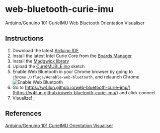 # web-bluetooth-curie-imu
Arduino/Genuino 101 CurieIMU Web Bluetooth Orientation Visualiser

## Instructions
1. Download the latest [Arduino IDE](https://www.arduino.cc/en/Main/Software)
2. Install the latest Intel Curie Core from the [Boards Manager](https://www.arduino.cc/en/Guide/Arduino101)
3. Install the [Madgwick library](https://github.com/arduino-libraries/MadgwickAHRS)
4. Upload the [CureIMUBLE.ino](CureIMUBLE.ino) sketch
5. Enable Web Bluetooth in your Chrome browser by going to ```chrome://flags/#enable-web-bluetooth```, and relaunch Chrome ![Enable Web Bluetooth](https://developers.google.com/web/updates/images/2015-07-22-interact-with-ble-devices-on-the-web/web-bluetooth-flag.png)
6. Go to [https://w4ilun.github.io/web-bluetooth-curie-imu/](https://w4ilun.github.io/web-bluetooth-curie-imu/) and click connect
7. Visualize! ![]();

## References
[Arduino/Genuino 101 CurieIMU Orientation Visualiser](https://www.arduino.cc/en/Tutorial/Genuino101CurieIMUOrientationVisualiser)

